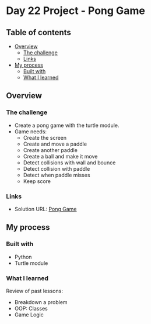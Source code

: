 # Day 22 Project - Pong Game 

## Table of contents

- [Overview](#overview)
  - [The challenge](#the-challenge)
  - [Links](#links)
- [My process](#my-process)
  - [Built with](#built-with)
  - [What I learned](#what-i-learned)

## Overview

### The challenge

- Create a pong game with the turtle module.
- Game needs:
  - Create the screen
  - Create and move a paddle
  - Create another paddle
  - Create a ball and make it move
  - Detect collisions with wall and bounce 
  - Detect collision with paddle
  - Detect when paddle misses
  - Keep score

### Links

- Solution URL: [Pong Game](https://replit.com/@appbrewery/pong-game-final)

## My process

### Built with

- Python
- Turtle module

### What I learned
Review of past lessons:
- Breakdown a problem
- OOP: Classes
- Game Logic